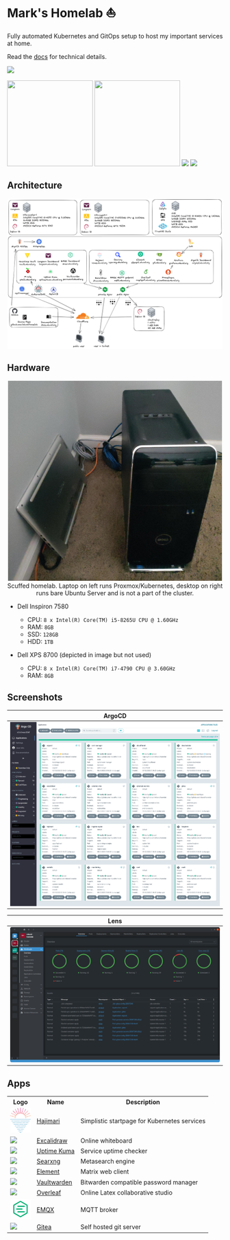 # Mark's Homelab :sailboat:

Fully automated Kubernetes and GitOps setup to host my important services at home.

Read the [docs](https://docs.mbund.org) for technical details.

<a href="https://docs.mbund.org"><img src="https://argocd.mbund.org/api/badge?name=argocd&revision=true"></a>

<a href="https://grafana.mbund.org/d/b250375b-77ce-456f-9c27-6c38221dd21a/misc?orgId=1&viewPanel=2"><img src="https://grafana.mbund.org/render/d-solo/b250375b-77ce-456f-9c27-6c38221dd21a/misc?orgId=1&panelId=2&width=200&height=200" width="200" height="200"></a>
<a href="https://grafana.mbund.org/d/b250375b-77ce-456f-9c27-6c38221dd21a/misc?orgId=1&viewPanel=3"><img src="https://grafana.mbund.org/render/d-solo/b250375b-77ce-456f-9c27-6c38221dd21a/misc?orgId=1&panelId=3&width=200&height=200" width="200" height="200"></a>
<a href="https://grafana.mbund.org/d/b250375b-77ce-456f-9c27-6c38221dd21a/misc?orgId=1&viewPanel=5"><img src="https://grafana.mbund.org/render/d-solo/b250375b-77ce-456f-9c27-6c38221dd21a/misc?orgId=1&panelId=5&width=1000&height=200"></a>
<a href="https://grafana.mbund.org/d/b250375b-77ce-456f-9c27-6c38221dd21a/misc?orgId=1&viewPanel=6"><img src="https://grafana.mbund.org/render/d-solo/b250375b-77ce-456f-9c27-6c38221dd21a/misc?orgId=1&panelId=6&width=1000&height=500"></a>

## Architecture

<a href="https://excalidraw.com/#json=kshmBqYvL_cPoKnck2Cc2,OQM1UKY0l-UEa_Ya3PBc6A">
    <img src="docs/excalidraw/architecture.png">
</a>

## Hardware

<div align="center">
  <img src="docs/images/homelab.jpg" alt="Hardware used in the homelab" width="500" />
  <div>Scuffed homelab. Laptop on left runs Proxmox/Kubernetes, desktop on right runs bare Ubuntu Server and is not a part of the cluster.</div>
</div>

- Dell Inspiron 7580
    - CPU: `8 x Intel(R) Core(TM) i5-8265U CPU @ 1.60GHz`
    - RAM: `8GB`
    - SSD: `128GB`
    - HDD: `1TB`

- Dell XPS 8700 (depicted in image but not used)
    - CPU: `8 x Intel(R) Core(TM) i7-4790 CPU @ 3.60GHz`
    - RAM: `8GB`

## Screenshots

| ArgoCD |
| :--: |
| ![ArgoCD dashboard screenshot](docs/images/argocd.png) |

| Lens |
| :--: |
| ![Lens (Kubernetes dashboard screenshot)](docs/images/lens.png) |

## Apps

<table>
    <tr>
        <th>Logo</th> <th>Name</th> <th>Description</th>
    </tr>
    <tr>
        <td><img src="https://raw.githubusercontent.com/toboshii/hajimari/main/assets/logo.png" width="48">
        <td><a href="https://hajimari.io">Hajimari</a></td>
        <td>Simplistic startpage for Kubernetes services</td>
    </tr>
    <tr>
        <td><img src="https://docs.excalidraw.com/img/logo.svg" width="48">
        <td><a href="https://docs.excalidraw.com">Excalidraw</a></td>
        <td>Online whiteboard</td>
    </tr>
    <tr>
        <td><img src="https://raw.githubusercontent.com/loganmarchione/homelab-svg-assets/main/assets/uptimekuma.svg" width="48">
        <td><a href="https://github.com/louislam/uptime-kuma">Uptime Kuma</a></td>
        <td>Service uptime checker</td>
    </tr>
    <tr>
        <td><img src="https://raw.githubusercontent.com/loganmarchione/homelab-svg-assets/main/assets/searxng.svg" width="48">
        <td><a href="https://searxng.org">Searxng</a></td>
        <td>Metasearch engine</td>
    </tr>
    <tr>
        <td><img src="https://raw.githubusercontent.com/loganmarchione/homelab-svg-assets/main/assets/element.svg" width="48">
        <td><a href="https://element.io">Element</a></td>
        <td>Matrix web client</td>
    </tr>
    <tr>
        <td><img src="https://raw.githubusercontent.com/loganmarchione/homelab-svg-assets/main/assets/vaultwarden.svg" width="48">
        <td><a href="https://github.com/dani-garcia/vaultwarden">Vaultwarden</a></td>
        <td>Bitwarden compatible password manager</td>
    </tr>
    <tr>
        <td><img src="https://images.ctfassets.net/nrgyaltdicpt/h9dpHuVys19B1sOAWvbP6/5f8d4c6d051f63e4ba450befd56f9189/ologo_square_colour_light_bg.svg" width="48">
        <td><a href="https://overleaf.com">Overleaf</a></td>
        <td>Online Latex collaborative studio</td>
    </tr>
    <tr>
        <td><img src="docs/images/emqx.svg" width="48">
        <td><a href="https://emqx.io">EMQX</a></td>
        <td>MQTT broker</td>
    </tr>
        <tr>
        <td><img src="https://raw.githubusercontent.com/loganmarchione/homelab-svg-assets/main/assets/gitea.svg" width="48">
        <td><a href="https://gitea.io">Gitea</a></td>
        <td>Self hosted git server</td>
    </tr>
</table>
